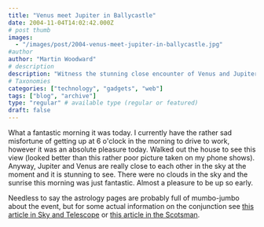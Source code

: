 ```yaml
---
title: "Venus meet Jupiter in Ballycastle"
date: 2004-11-04T14:02:42.000Z
# post thumb
images:
  - "/images/post/2004-venus-meet-jupiter-in-ballycastle.jpg"
#author
author: "Martin Woodward"
# description
description: "Witness the stunning close encounter of Venus and Jupiter during a breathtaking sunrise in Ballycastle."
# Taxonomies
categories: ["technology", "gadgets", "web"]
tags: ["blog", "archive"]
type: "regular" # available type (regular or featured)
draft: false
---
```

What a fantastic morning it was today.  I currently have the rather sad misfortune of getting up at 6 o'clock in the morning to drive to work, however it was an absolute pleasure today.  Walked out the house to see this view (looked better than this rather poor picture taken on my phone shows).  Anyway, Jupiter and Venus are really close to each other in the sky at the moment and it is stunning to see.  There were no clouds in the sky and the sunrise this morning was just fantastic.  Almost a pleasure to be up so early.

Needless to say the astrology pages are probably full of mumbo-jumbo about the event, but for some actual information on the conjunction see [this article in Sky and Telescope](http://skyandtelescope.com/observing/objects/planets/article_1364_1.asp) or [this article in the Scotsman](http://news.scotsman.com/features.cfm?id=1261002004).
